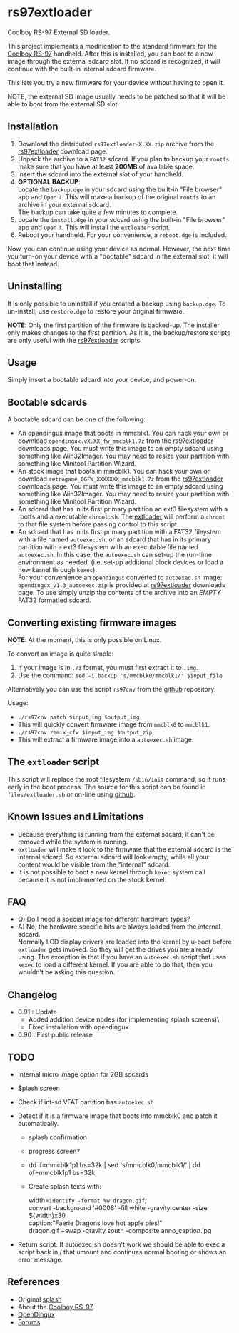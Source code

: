 # rs97extloader

Coolboy RS-97 External SD loader.

This project implements a modification to the standard firmware for
the [Coolboy RS-97][rs97] handheld.  After this is installed,
you can boot to a new image through the external sdcard slot.  If
no sdcard is recognized, it will continue with the built-in internal
sdcard firmware.

This lets you try a new firmware for your device without having
to open it.

NOTE, the external SD image usually needs to be patched so that
it will be able to boot from the external SD slot.

## Installation

1. Download the distributed `rs97extloader-X.XX.zip` archive from the
   [rs97extloader][releases] download page.
2. Unpack the archive to a `FAT32` sdcard.  If you plan to backup your
   `rootfs` make sure that you have at least **200MB** of available
   space.
3. Insert the sdcard into the external slot of your handheld.
4. **OPTIONAL BACKUP**:  
   Locate the `backup.dge` in your sdcard using the
   built-in "File browser" app and `Open` it.  This will make a
   backup of the original `rootfs` to an archive in your external
   sdcard.  
   The backup can take quite a few minutes to complete.
4. Locate the `install.dge` in your sdcard using the built-in
   "File browser" app and `Open` it.  This will install the `extloader`
   script.
5. Reboot your handheld.  For your convenience, a `reboot.dge` is
   included.

Now, you can continue using your device as normal.  However, the next
time you turn-on your device with a "bootable" sdcard in the external
slot, it will boot that instead.
   
## Uninstalling

It is only possible to uninstall if you created a backup using
`backup.dge`.  To un-install, use `restore.dge` to restore your
original firmware.

**NOTE**: Only the first partition of the firmware is backed-up.
The installer only makes changes to the first partition.  As it is,
the backup/restore scripts are only useful with the
[rs97extloader][extloader] scripts.

## Usage

Simply insert a bootable sdcard into your device, and power-on.

## Bootable sdcards

A bootable sdcard can be one of the following:

- An opendingux image that boots in mmcblk1. You can hack your own
  or download `opendingux.vX.XX_fw_mmcblk1.7z` from the
  [rs97extloader][releases] downloads page.  You must write this
  image to an empty sdcard using something like Win32Imager.  You
  may need to resize your partition with something like Minitool
  Partition Wizard.
- An stock image that boots in mmcblk1. You can hack your own
  or download `retrogame_OGFW_XXXXXXX_mmcblk1.7z` from the
  [rs97extloader][releases] downloads page.  You must write this
  image to an empty sdcard using something like Win32Imager.  You
  may need to resize your partition with something like Minitool
  Partition Wizard.
- An sdcard that has in its first primary partition an ext3
  filesystem with a rootfs and a executable `chroot.sh`.
  The [extloader][extloader] will perform a `chroot` to that file
  system before passing control to this script.
- An sdcard that has in its first primary partition with a FAT32
  fileystem with a file named `autoexec.sh`, or an sdcard that
  has in its primary partition with a ext3 filesystem with an
  executable file named `autoexec.sh`.
  In this case, the `autoexec.sh` can set-up the run-time environment
  as needed.  (i.e. set-up additional block devices or load a new
  kernel through `kexec`).  
  For your convenience an `opendingux` converted to `autoexec.sh`
  image: `opendingux_v1.3_autoexec.zip` is provided at
  [rs97extloader][releases] downloads page.  To use simply unzip
  the contents of the archive into an *EMPTY* FAT32 formatted
  sdcard.

## Converting existing firmware images

**NOTE**: At the moment, this is only possible on Linux.

To convert an image is quite simple:

1. If your image is in `.7z` format, you must first extract it to `.img`.
2. Use the command:
   `sed -i.backup 's/mmcblk0/mmcblk1/' $input_file`

Alternatively you can use the script `rs97cnv` from the [github][rs97]
repository.

Usage:

- `./rs97cnv patch $input_img $output_img`
- This will quickly convert firmware image from `mmcblk0` to `mmcblk1`.
- `./rs97cnv remix_cfw $input_img $output_zip`
- This will extract a firmware image into a `autoexec.sh` image.

## The `extloader` script

This script will replace the root filesystem `/sbin/init` command, so
it runs early in the boot process.  The source for this script can
be found in `files/extloader.sh` or on-line using [github][extloader_src].

## Known Issues and Limitations

- Because everything is running from the external sdcard, it can't
  be removed while the system is running.
- `extloader` will make it look to the firmware that the external sdcard
  is the internal sdcard.  So external sdcard will look empty, while
  all your content would be visible from the "internal" sdcard.
- It is not possible to boot a new kernel through `kexec` system
  call because it is not implemented on the stock kernel.

## FAQ

- Q) Do I need a special image for different hardware types?
- A) No, the hardware specific bits are always loaded from
     the internal sdcard.  
     Normally LCD display drivers are loaded into the kernel by
     u-boot before `extloader` gets invoked. So they will get
     the drives you are already using.  The exception is that
     if you have an `autoexec.sh` script that uses `kexec` to
     load a different kernel.  If you are able to do that, then
     you wouldn't be asking this question.

## Changelog

- 0.91 : Update
  - Added addition device nodes (for implementing splash screens)\
  - Fixed installation with opendingux
- 0.90 : First public release

## TODO

- Internal micro image option for 2GB sdcards
- $plash screen
- Check if int-sd VFAT partition has `autoexec.sh`
- Detect if it is a firmware image that boots into mmcblk0 and
  patch it automatically.
  - splash confirmation
  - progress screen?
  - dd if=mmcblk1p1 bs=32k | sed 's/mmcblk0/mmcblk1/' | dd of=mmcblk1p1 bs=32k
  - Create splash texts with:

      width=`identify -format %w dragon.gif`; \
      convert -background '#0008' -fill white -gravity center -size ${width}x30 \
          caption:"Faerie Dragons love hot apple pies\!" \
          dragon.gif +swap -gravity south -composite  anno_caption.jpg

- Return script.  If autoexec.sh doesn't work we should be able to
  exec a script back in / that umount and continues normal booting or
  shows an error message.



## References

* Original [splash][splash]
* About the [Coolboy RS-97][rs97]
* [OpenDingux][cfw]
* [Forums](https://boards.dingoonity.org/ingenic-jz4760-devices/rs-97-firmware-loader/)

[rs97]: http://rs97.wikia.com/wiki/Main_Page
[splash]: https://github.com/steward-fu/gh_retrogame_emulator/splash
[extloader]: https://github.com/HyperTechnology5/rs97extloader
[cfw]: https://jutleys.wixsite.com/retrogamers97-90
[releases]: https://github.com/HyperTechnology5/rs97extloader/releases/latest
[extloader_src]: https://github.com/HyperTechnology5/rs97extloader/blob/master/extloader/extloader.sh

